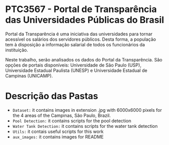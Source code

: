 # PTC3567 - Portal de Transparência das Universidades Públicas do Brasil

Portal da Transparência é uma iniciativa das universidades para tornar acessível os salários dos servidores públicos. Desta forma, a população tem à disposição a informação salarial de todos os funcionários da instituição. 	

Neste trabalho, serão analisados os dados do Portal da Transparência. São opçōes de portais disponíveis: Universidade de São Paulo (USP), Universidade Estadual Paulista (UNESP) e Universidade Estadual de Campinas (UNICAMP).

# Descrição das Pastas

- `Dataset:` it contains images in extension .jpg with 6000x6000 pixels for the 4 areas of the Campinas, São Paulo, Brazil. 
- `Pool Detection:` it contains scripts for the pool detection
- `Water Tank Detection:` it contains scripts for the water tank detection
- `Utils:` it contais useful scripts for this work
- `aux_images:` it contains images for README
